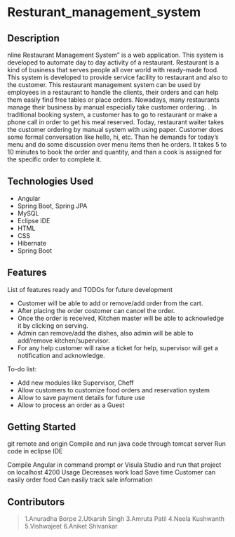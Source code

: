 # Resturant_management_system

## Description

nline Restaurant Management System” is a web application. This system is developed to automate day to day activity of a restaurant. Restaurant is a kind of business that serves people all over world with ready-made food. This system is developed to provide service facility to restaurant and also to the customer. This restaurant management system can be used by employees in a restaurant to handle the clients, their orders and can help them easily find free tables or place orders. Nowadays, many restaurants manage their business by manual especially take customer ordering. . In traditional booking system, a customer has to go to restaurant or make a phone call in order to get his meal reserved. Today, restaurant waiter takes the customer ordering by manual system with using paper. Customer does some formal conversation like hello, hi, etc. Than he demands for today’s menu and do some discussion over menu items then he orders. It takes 5 to 10 minutes to book the order and quantity, and than a cook is assigned for the specific order to complete it.

## Technologies Used

*  Angular
*  Spring Boot, Spring JPA 
*  MySQL 
*  Eclipse IDE 
*  HTML
*  CSS
*  Hibernate
*  Spring Boot


## Features

List of features ready and TODOs for future development
* Customer will be able to add or remove/add order from the cart.
* After placing the order costomer can cancel the order.
* Once the order is received, Kitchen master will be able to acknowledge it by clicking on serving.
* Admin can remove/add the dishes, also admin will be able to add/remove kitchen/supervisor.
* For any help customer will raise a ticket for help, supervisor will get a notification and acknowledge.




To-do list:
* Add new modules like Supervisor, Cheff
*  Allow customers to customize food orders and reservation system 
*  Allow to save payment details for future use 
*  Allow to process an order as a Guest
## Getting Started
 git remote and origin
 Compile and run java code through tomcat server Run code in eclipse IDE

Compile Angular in command prompt or Visula Studio and run that project on localhost 4200 Usage Decreases work load Save time Customer can easily order food Can easily track sale information


## Contributors

>1.Anuradha Borpe 
>2.Utkarsh Singh 
>3.Amruta Patil 
>4.Neela Kushwanth 
>5.Vishwajeet 
>6.Aniket Shivankar



